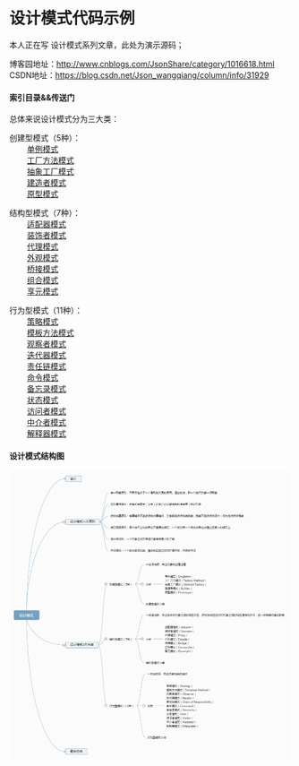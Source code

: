 # 设计模式代码示例

本人正在写 设计模式系列文章，此处为演示源码；

博客园地址：http://www.cnblogs.com/JsonShare/category/1016618.html
CSDN地址：https://blog.csdn.net/Json_wangqiang/column/info/31929

#### 索引目录&&传送门

总体来说设计模式分为三大类：

创建型模式（5种）：<br>
&nbsp;&nbsp;&nbsp;&nbsp;&nbsp;&nbsp;&nbsp;&nbsp;[单例模式](http://www.cnblogs.com/JsonShare/p/7093947.html)<br>
&nbsp;&nbsp;&nbsp;&nbsp;&nbsp;&nbsp;&nbsp;&nbsp;[工厂方法模式](http://www.cnblogs.com/JsonShare/p/7098376.html)<br>
&nbsp;&nbsp;&nbsp;&nbsp;&nbsp;&nbsp;&nbsp;&nbsp;[抽象工厂模式](http://www.cnblogs.com/JsonShare/p/7098376.html)<br>
&nbsp;&nbsp;&nbsp;&nbsp;&nbsp;&nbsp;&nbsp;&nbsp;[建造者模式](http://www.cnblogs.com/JsonShare/p/7133403.html)<br>
&nbsp;&nbsp;&nbsp;&nbsp;&nbsp;&nbsp;&nbsp;&nbsp;[原型模式](http://www.cnblogs.com/JsonShare/p/7300124.html)<br>

结构型模式（7种）：<br>
&nbsp;&nbsp;&nbsp;&nbsp;&nbsp;&nbsp;&nbsp;&nbsp;[适配器模式](http://www.cnblogs.com/JsonShare/p/7170267.html)<br>
&nbsp;&nbsp;&nbsp;&nbsp;&nbsp;&nbsp;&nbsp;&nbsp;[装饰者模式](http://www.cnblogs.com/JsonShare/p/7193632.html)<br>
&nbsp;&nbsp;&nbsp;&nbsp;&nbsp;&nbsp;&nbsp;&nbsp;[代理模式](http://www.cnblogs.com/JsonShare/p/7161324.html)<br>
&nbsp;&nbsp;&nbsp;&nbsp;&nbsp;&nbsp;&nbsp;&nbsp;[外观模式](http://www.cnblogs.com/JsonShare/p/7121383.html)<br>
&nbsp;&nbsp;&nbsp;&nbsp;&nbsp;&nbsp;&nbsp;&nbsp;[桥接模式](http://www.cnblogs.com/JsonShare/p/7233342.html)<br>
&nbsp;&nbsp;&nbsp;&nbsp;&nbsp;&nbsp;&nbsp;&nbsp;[组合模式](http://www.cnblogs.com/JsonShare/p/7239560.html)<br>
&nbsp;&nbsp;&nbsp;&nbsp;&nbsp;&nbsp;&nbsp;&nbsp;[享元模式](http://www.cnblogs.com/JsonShare/p/7338419.html)<br>

行为型模式（11种）：<br>
&nbsp;&nbsp;&nbsp;&nbsp;&nbsp;&nbsp;&nbsp;&nbsp;[策略模式](http://www.cnblogs.com/JsonShare/p/7109983.html)<br>
&nbsp;&nbsp;&nbsp;&nbsp;&nbsp;&nbsp;&nbsp;&nbsp;[模板方法模式](http://www.cnblogs.com/JsonShare/p/7120451.html)<br>
&nbsp;&nbsp;&nbsp;&nbsp;&nbsp;&nbsp;&nbsp;&nbsp;[观察者模式](http://www.cnblogs.com/JsonShare/p/7270546.html)<br>
&nbsp;&nbsp;&nbsp;&nbsp;&nbsp;&nbsp;&nbsp;&nbsp;[迭代器模式](http://www.cnblogs.com/JsonShare/p/7196615.html)<br>
&nbsp;&nbsp;&nbsp;&nbsp;&nbsp;&nbsp;&nbsp;&nbsp;[责任链模式](http://www.cnblogs.com/JsonShare/p/7357673.html)<br>
&nbsp;&nbsp;&nbsp;&nbsp;&nbsp;&nbsp;&nbsp;&nbsp;[命令模式](http://www.cnblogs.com/JsonShare/p/7202133.html)<br>
&nbsp;&nbsp;&nbsp;&nbsp;&nbsp;&nbsp;&nbsp;&nbsp;[备忘录模式](http://www.cnblogs.com/JsonShare/p/7283972.html)<br>
&nbsp;&nbsp;&nbsp;&nbsp;&nbsp;&nbsp;&nbsp;&nbsp;[状态模式](http://www.cnblogs.com/JsonShare/p/7246915.html)<br>
&nbsp;&nbsp;&nbsp;&nbsp;&nbsp;&nbsp;&nbsp;&nbsp;[访问者模式](http://www.cnblogs.com/JsonShare/p/7380772.html)<br>
&nbsp;&nbsp;&nbsp;&nbsp;&nbsp;&nbsp;&nbsp;&nbsp;[中介者模式](http://www.cnblogs.com/JsonShare/p/7263876.html)<br>
&nbsp;&nbsp;&nbsp;&nbsp;&nbsp;&nbsp;&nbsp;&nbsp;[解释器模式](http://www.cnblogs.com/JsonShare/p/7367535.html)<br>

#### 设计模式结构图

![image](https://github.com/JsonShare/DesignPattern/raw/master/Images/summary.png)

